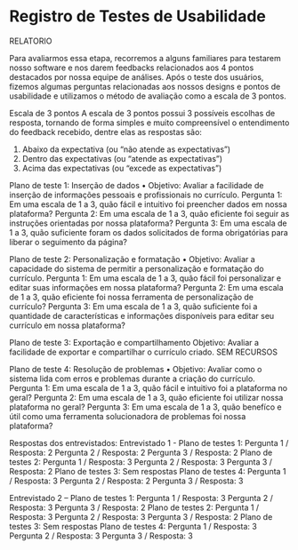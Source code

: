 # Registro de Testes de Usabilidade


RELATORIO

Para avaliarmos essa etapa, recorremos a alguns familiares para testarem nosso software e nos darem feedbacks relacionados aos 4 pontos destacados por nossa equipe de análises.
Após o teste dos usuários, fizemos algumas perguntas relacionadas aos nossos designs e pontos de usabilidade e utilizamos o método de avaliação como a escala de 3 pontos.

Escala de 3 pontos
A escala de 3 pontos possui 3 possíveis escolhas de resposta, tornando de forma simples e muito compreensível o entendimento do feedback recebido, dentre elas as respostas são:

1.	Abaixo da expectativa (ou “não atende as expectativas”)
2.	Dentro das expectativas (ou “atende as expectativas”)
3.	Acima das expectativas (ou “excede as expectativas”)

Plano de teste 1: Inserção de dados
•	Objetivo: Avaliar a facilidade de inserção de informações pessoais e profissionais no currículo.
Pergunta 1:  Em uma escala de 1 a 3, quão fácil e intuitivo foi preencher dados em nossa plataforma?
Pergunta 2: Em uma escala de 1 a 3, quão eficiente foi seguir as instruções orientadas por nossa plataforma?
Pergunta 3: Em uma escala de 1 a 3, quão suficiente foram os dados solicitados de forma obrigatórias para liberar o seguimento da página?

Plano de teste 2: Personalização e formatação 
•	Objetivo: Avaliar a capacidade do sistema de permitir a personalização e formatação do currículo.
Pergunta 1: Em uma escala de 1 a 3, quão fácil foi personalizar e editar suas informações em nossa plataforma?
Pergunta 2: Em uma escala de 1 a 3, quão eficiente foi nossa ferramenta de personalização de currículo?
Pergunta 3: Em uma escala de 1 a 3, quão suficiente foi a quantidade de características e informações disponíveis para editar seu currículo em nossa plataforma?

Plano de teste 3: Exportação e compartilhamento 
Objetivo: Avaliar a facilidade de exportar e compartilhar o currículo criado.
SEM RECURSOS

Plano de teste 4: Resolução de problemas
•	Objetivo: Avaliar como o sistema lida com erros e problemas durante a criação do currículo.
Pergunta 1: Em uma escala de 1 a 3, quão fácil e intuitivo foi a plataforma no geral?
Pergunta 2: Em uma escala de 1 a 3, quão eficiente foi utilizar nossa plataforma no geral?
Pergunta 3: Em uma escala de 1 a 3, quão benefíco e útil como uma ferramenta solucionadora de problemas foi nossa plataforma?

Respostas dos entrevistados:
Entrevistado 1 -
Plano de testes 1:
Pergunta 1 / Resposta: 2
Pergunta 2 / Resposta: 2
Pergunta 3 / Resposta: 2
Plano de testes 2:
Pergunta 1 / Resposta: 3
Pergunta 2 / Resposta: 3
Pergunta 3 / Resposta: 2
Plano de testes 3:
Sem respostas
Plano de testes 4:
Pergunta 1 / Resposta: 3
Pergunta 2 / Resposta: 2
Pergunta 3 / Resposta: 3

Entrevistado 2 –
Plano de testes 1:
Pergunta 1 / Resposta: 3
Pergunta 2 / Resposta: 3
Pergunta 3 / Resposta: 2
Plano de testes 2:
Pergunta 1 / Resposta: 3
Pergunta 2 / Resposta: 3
Pergunta 3 / Resposta: 2
Plano de testes 3:
Sem respostas
Plano de testes 4:
Pergunta 1 / Resposta: 3
Pergunta 2 / Resposta: 3
Pergunta 3 / Resposta: 3

